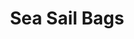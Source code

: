 ---
title: Sea Sail Bags
description: Boutique en ligne
resume:
  titre: Sea Sail Bags
  court: Boutique en ligne
identifiant:
slug:
ordre: 12
image: /img/seasailbags-boutique-en-ligne.jpg
i18n: fr
link:
  external: true
  url: https://seasailbags.com/
---